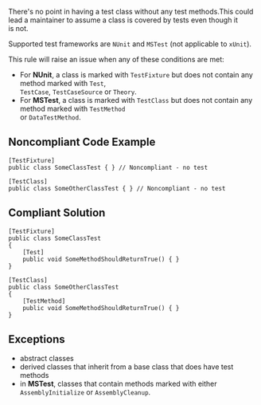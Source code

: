 
There's no point in having a test class without any test methods.This could lead a maintainer to assume a class is covered by tests even though it<br>is not.

Supported test frameworks are `NUnit` and `MSTest` (not applicable to `xUnit`).

This rule will raise an issue when any of these conditions are met:

- For **NUnit**, a class is marked with `TestFixture` but does not contain any method marked with `Test`,<br>  `TestCase`, `TestCaseSource` or `Theory`.
- For **MSTest**, a class is marked with `TestClass` but does not contain any method marked with `TestMethod`<br>  or `DataTestMethod`.


## Noncompliant Code Example


    [TestFixture]
    public class SomeClassTest { } // Noncompliant - no test
    
    [TestClass]
    public class SomeOtherClassTest { } // Noncompliant - no test


## Compliant Solution


    [TestFixture]
    public class SomeClassTest
    {
        [Test]
        public void SomeMethodShouldReturnTrue() { }
    }
    
    [TestClass]
    public class SomeOtherClassTest
    {
        [TestMethod]
        public void SomeMethodShouldReturnTrue() { }
    }


## Exceptions

- abstract classes
- derived classes that inherit from a base class that does have test methods
- in **MSTest**, classes that contain methods marked with either `AssemblyInitialize` or `AssemblyCleanup`.<br>

